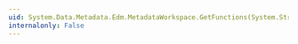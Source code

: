 ```yaml
---
uid: System.Data.Metadata.Edm.MetadataWorkspace.GetFunctions(System.String,System.String,System.Data.Metadata.Edm.DataSpace,System.Boolean)
internalonly: False
---
```


